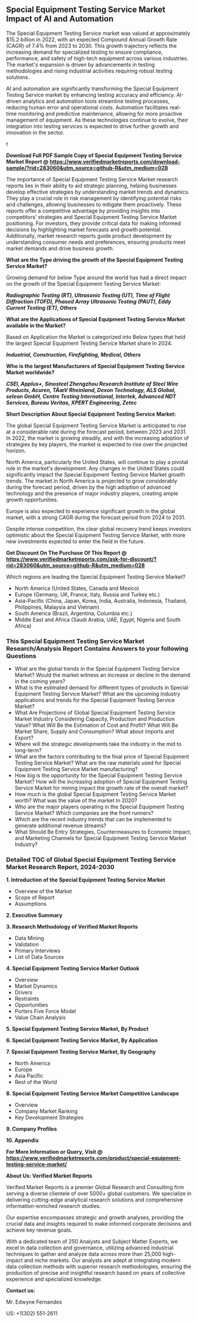 <h2>Special Equipment Testing Service Market Impact of AI and Automation</h2><p>The Special Equipment Testing Service market was valued at approximately $15.2 billion in 2022, with an expected Compound Annual Growth Rate (CAGR) of 7.4% from 2023 to 2030. This growth trajectory reflects the increasing demand for specialized testing to ensure compliance, performance, and safety of high-tech equipment across various industries. The market's expansion is driven by advancements in testing methodologies and rising industrial activities requiring robust testing solutions.</p><p>AI and automation are significantly transforming the Special Equipment Testing Service market by enhancing testing accuracy and efficiency. AI-driven analytics and automation tools streamline testing processes, reducing human error and operational costs. Automation facilitates real-time monitoring and predictive maintenance, allowing for more proactive management of equipment. As these technologies continue to evolve, their integration into testing services is expected to drive further growth and innovation in the sector.</p>t</p><p id="" class=""><strong>Download Full PDF Sample Copy of Special Equipment Testing Service Market Report @ <a href="https://www.verifiedmarketreports.com/download-sample/?rid=283060&utm_source=github-R&utm_medium=028" target="_blank">https://www.verifiedmarketreports.com/download-sample/?rid=283060&utm_source=github-R&utm_medium=028</a></strong></p><p>The importance of&nbsp;Special Equipment Testing Service Market research reports lies in their ability to aid strategic planning, helping businesses develop effective strategies by understanding market trends and dynamics. They play a crucial role in risk management by identifying potential risks and challenges, allowing businesses to mitigate them proactively. These reports offer a competitive advantage by providing insights into competitors' strategies and Special Equipment Testing Service Market positioning. For investors, they provide critical data for making informed decisions by highlighting market forecasts and growth potential. Additionally, market research reports guide product development by understanding consumer needs and preferences, ensuring products meet market demands and drive business growth.</p><p><strong>What are the&nbsp;Type driving the growth of the Special Equipment Testing Service Market?</strong></p><p id="" class="">Growing demand for below Type around the world has had a direct impact on the growth of the Special Equipment Testing Service Market:</p><em><strong>Radiographic Testing (RT), Ultrasonic Testing (UT), Time of Flight Diffraction (TOFD), Phased Array Ultrasonic Testing (PAUT), Eddy Current Testing (ET), Others</strong></em></p><strong>What are the&nbsp;Applications&nbsp;of Special Equipment Testing Service Market available in the Market?</strong></p><p id="" class="">Based on Application the Market is categorized into Below types that held the largest Special Equipment Testing Service Market share In 2024.</p><em><strong>Industrial, Construction, Firefighting, Medical, Others</strong></em></p><strong>Who is the largest Manufacturers of Special Equipment Testing Service Market worldwide?</strong></p><p><em><strong>CSEI, Applus+, Sinosteel Zhengzhou Research Institute of Steel Wire Products, Acuren, TÃœV Rheinland, Dexon Technology, ALS Global, seleon GmbH, Centre Testing International, Intertek, Advanced NDT Services, Bureau Veritas, XPERT Engineering, Zetec</strong></em></p><p id="" class=""><strong>Short Description About Special Equipment Testing Service Market:</strong></p><p>The global Special Equipment Testing Service Market is anticipated to rise at a considerable rate during the forecast period, between 2023 and 2031. In 2022, the market is growing steadily, and with the increasing adoption of strategies by key players, the market is expected to rise over the projected horizon.</p><p>North America, particularly the United States, will continue to play a pivotal role in the market's development. Any changes in the United States could significantly impact the Special Equipment Testing Service Market growth trends. The market in North America is projected to grow considerably during the forecast period, driven by the high adoption of advanced technology and the presence of major industry players, creating ample growth opportunities.</p><p>Europe is also expected to experience significant growth in the global market, with a strong CAGR during the forecast period from 2024 to 2031.</p><p>Despite intense competition, the clear global recovery trend keeps investors optimistic about the Special Equipment Testing Service Market, with more new investments expected to enter the field in the future.</p><p id="" class=""><strong>Get Discount On The Purchase Of This Report @ <a href="https://www.verifiedmarketreports.com/ask-for-discount/?rid=283060&utm_source=github-R&utm_medium=028" target="_blank">https://www.verifiedmarketreports.com/ask-for-discount/?rid=283060&utm_source=github-R&utm_medium=028</a></strong></p>Which regions are leading the Special Equipment Testing Service Market?</p><ul><li>North America (United States, Canada and Mexico)</li><li>Europe (Germany, UK, France, Italy, Russia and Turkey etc.)</li><li>Asia-Pacific (China, Japan, Korea, India, Australia, Indonesia, Thailand, Philippines, Malaysia and Vietnam)</li><li>South America (Brazil, Argentina, Columbia etc.)</li><li>Middle East and Africa (Saudi Arabia, UAE, Egypt, Nigeria and South Africa)</li></ul><h3 id="" class="">This Special Equipment Testing Service Market Research/Analysis Report Contains Answers to your following Questions</h3><ul><li>What are the global trends in the Special Equipment Testing Service Market? Would the market witness an increase or decline in the demand in the coming years?</li><li>What is the estimated demand for different types of products in Special Equipment Testing Service Market? What are the upcoming industry applications and trends for the Special Equipment Testing Service Market?</li><li>What Are Projections of Global Special Equipment Testing Service Market Industry Considering Capacity, Production and Production Value? What Will Be the Estimation of Cost and Profit? What Will Be Market Share, Supply and Consumption? What about imports and Export?</li><li>Where will the strategic developments take the industry in the mid to long-term?</li><li>What are the factors contributing to the final price of Special Equipment Testing Service Market? What are the raw materials used for Special Equipment Testing Service Market manufacturing?</li><li>How big is the opportunity for the Special Equipment Testing Service Market? How will the increasing adoption of Special Equipment Testing Service Market for mining impact the growth rate of the overall market?</li><li>How much is the global Special Equipment Testing Service Market worth? What was the value of the market In 2020?</li><li>Who are the major players operating in the Special Equipment Testing Service Market? Which companies are the front runners?</li><li>Which are the recent industry trends that can be implemented to generate additional revenue streams?</li><li>What Should Be Entry Strategies, Countermeasures to Economic Impact, and Marketing Channels for Special Equipment Testing Service Market Industry?</li></ul><h3 id="" class="">Detailed TOC of Global Special Equipment Testing Service Market Research Report, 2024-2030</h3><p id="" class=""><strong>1. Introduction of the Special Equipment Testing Service Market</strong></p><ul><li>Overview of the Market</li><li>Scope of Report</li><li>Assumptions</li></ul><p id="" class=""><strong>2. Executive Summary</strong></p><p id="" class=""><strong>3. Research Methodology of Verified Market Reports</strong></p><ul><li>Data Mining</li><li>Validation</li><li>Primary Interviews</li><li>List of Data Sources</li></ul><p id="" class=""><strong>4. Special Equipment Testing Service Market Outlook</strong></p><ul><li>Overview</li><li>Market Dynamics</li><li>Drivers</li><li>Restraints</li><li>Opportunities</li><li>Porters Five Force Model</li><li>Value Chain Analysis</li></ul><p id="" class=""><strong>5. Special Equipment Testing Service Market, By Product</strong></p><p id="" class=""><strong>6. Special Equipment Testing Service Market, By Application</strong></p><p id="" class=""><strong>7. Special Equipment Testing Service Market, By Geography</strong></p><ul><li>North America</li><li>Europe</li><li>Asia Pacific</li><li>Rest of the World</li></ul><p id="" class=""><strong>8. Special Equipment Testing Service Market Competitive Landscape</strong></p><ul><li>Overview</li><li>Company Market Ranking</li><li>Key Development Strategies</li></ul><p id="" class=""><strong>9. Company Profiles</strong></p><p id="" class=""><strong>10. Appendix</strong></p><p id="" class=""><strong>For More Information or Query, Visit @ <a href="https://www.verifiedmarketreports.com/product/special-equipment-testing-service-market/" target="_blank">https://www.verifiedmarketreports.com/product/special-equipment-testing-service-market/</a></strong></p><p id="" class=""><strong>About Us: Verified Market Reports</strong></p><p id="" class="">Verified Market Reports is a premier Global Research and Consulting firm serving a diverse clientele of over 5000+ global customers. We specialize in delivering cutting-edge analytical research solutions and comprehensive information-enriched research studies.</p><p id="" class="">Our expertise encompasses strategic and growth analyses, providing the crucial data and insights required to make informed corporate decisions and achieve key revenue goals.</p><p id="" class="">With a dedicated team of 250 Analysts and Subject Matter Experts, we excel in data collection and governance, utilizing advanced industrial techniques to gather and analyze data across more than 25,000 high-impact and niche markets. Our analysts are adept at integrating modern data collection methods with superior research methodologies, ensuring the production of precise and insightful research based on years of collective experience and specialized knowledge.</p><p id="" class=""><strong>Contact us:</strong></p><p id="" class="">Mr. Edwyne Fernandes</p><p id="" class="">US: +1(302) 551-2611</p>